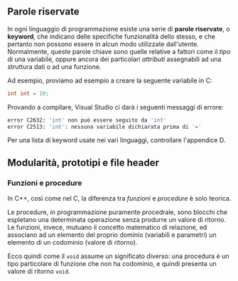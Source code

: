 ## Parole riservate

In ogni linguaggio di programmazione esiste una serie di **parole riservate**, o **keyword**, che indicano delle specifiche funzionalità dello stesso, e che pertanto non possono essere in alcun modo utilizzate dall'utente. Normalmente, queste parole chiave sono quelle relative a fattori come il *tipo* di una variabile, oppure ancora dei particolari *attributi* assegnabili ad una struttura dati o ad una funzione.

Ad esempio, proviamo ad esempio a creare la seguente variabile in C:

```c
int int = 10;
```

Provando a compilare, Visual Studio ci darà i seguenti messaggi di errore:

```bash
error C2632: 'int' non può essere seguito da 'int'
error C2513: 'int': nessuna variabile dichiarata prima di '='
```

Per una lista di keyword usate nei vari linguaggi, controllare l'appendice D.

## Modularità, prototipi e file header

### Funzioni e procedure

In C++, così come nel C, la diferenza tra *funzioni* e *procedure* è solo teorica.

Le procedure, in programmazione puramente procedrale, sono blocchi che espletano una determinata operazione senza produrre un valore di ritorno. Le funzioni, invece, mutuano il concetto matematico di relazione, ed associano ad un elemento del proprio dominio (variabili e parametri) un elemento di un codominio (valore di ritorno).

Ecco quindi come il `void` assume un significato diverso: una procedura è un tipo particolare di funzione che non ha codominio, e quindi presenta un valore di ritorno `void`.
